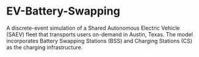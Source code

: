 # EV-Battery-Swapping
A discrete-event simulation of a Shared Autonomous Electric Vehicle (SAEV) fleet that transports users on-demand in Austin, Texas. The model incorporates Battery Swapping Stations (BSS) and Charging Stations (CS) as the charging infrastructure.

